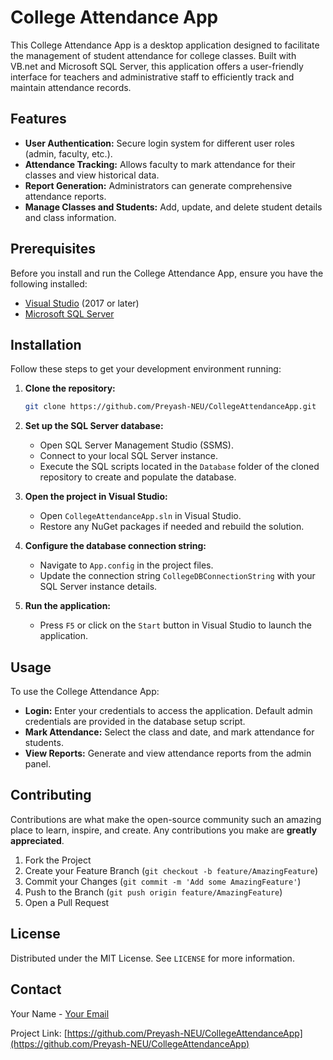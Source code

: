 
# College Attendance App

This College Attendance App is a desktop application designed to facilitate the management of student attendance for college classes. Built with VB.net and Microsoft SQL Server, this application offers a user-friendly interface for teachers and administrative staff to efficiently track and maintain attendance records.

## Features

- **User Authentication:** Secure login system for different user roles (admin, faculty, etc.).
- **Attendance Tracking:** Allows faculty to mark attendance for their classes and view historical data.
- **Report Generation:** Administrators can generate comprehensive attendance reports.
- **Manage Classes and Students:** Add, update, and delete student details and class information.

## Prerequisites

Before you install and run the College Attendance App, ensure you have the following installed:
- [Visual Studio](https://visualstudio.microsoft.com/downloads/) (2017 or later)
- [Microsoft SQL Server](https://www.microsoft.com/en-us/sql-server/sql-server-downloads)

## Installation

Follow these steps to get your development environment running:

1. **Clone the repository:**

   ```bash
   git clone https://github.com/Preyash-NEU/CollegeAttendanceApp.git
   ```

2. **Set up the SQL Server database:**
   - Open SQL Server Management Studio (SSMS).
   - Connect to your local SQL Server instance.
   - Execute the SQL scripts located in the `Database` folder of the cloned repository to create and populate the database.

3. **Open the project in Visual Studio:**
   - Open `CollegeAttendanceApp.sln` in Visual Studio.
   - Restore any NuGet packages if needed and rebuild the solution.

4. **Configure the database connection string:**
   - Navigate to `App.config` in the project files.
   - Update the connection string `CollegeDBConnectionString` with your SQL Server instance details.

5. **Run the application:**
   - Press `F5` or click on the `Start` button in Visual Studio to launch the application.

## Usage

To use the College Attendance App:
- **Login:** Enter your credentials to access the application. Default admin credentials are provided in the database setup script.
- **Mark Attendance:** Select the class and date, and mark attendance for students.
- **View Reports:** Generate and view attendance reports from the admin panel.

## Contributing

Contributions are what make the open-source community such an amazing place to learn, inspire, and create. Any contributions you make are **greatly appreciated**.

1. Fork the Project
2. Create your Feature Branch (`git checkout -b feature/AmazingFeature`)
3. Commit your Changes (`git commit -m 'Add some AmazingFeature'`)
4. Push to the Branch (`git push origin feature/AmazingFeature`)
5. Open a Pull Request

## License

Distributed under the MIT License. See `LICENSE` for more information.

## Contact

Your Name - [Your Email](mailto:mehta.prey@northeastern.edu)

Project Link: [https://github.com/Preyash-NEU/CollegeAttendanceApp](https://github.com/Preyash-NEU/CollegeAttendanceApp)

